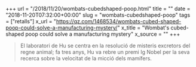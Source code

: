 +++
url = "/2018/11/20/wombats-cubedshaped-poop.html"
title = ""
date = "2018-11-20T07:32:00+00:00"
slug = "wombats-cubedshaped-poop"
tags = ["retalls"]
x_url = "https://qz.com/1468534/wombats-cubed-shaped-poop-could-solve-a-manufacturing-mystery/"
x_title = "Wombat's cubed-shaped poop could solve a manufacturing mystery"
x_source = ""
+++


> El laboratori de Hu se centra en la resolució de misteris excretors del regne animal; fa tres anys, Hu va rebre un premi Ig Nobel per la seva recerca sobre la velocitat de la micció dels mamífers.
